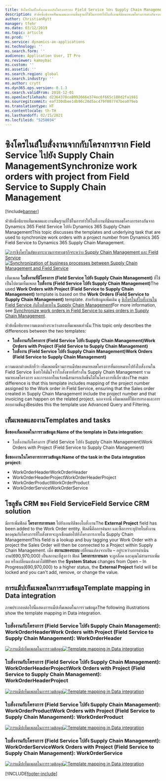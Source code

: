 ```yaml
---
title: ซิงโครไนส์ใบสั่งงานจากกับโครงการจาก Field Service ไปยัง Supply Chain Management
description: หัวข้อนี้อธิบายเท็มเพลตและงานพื้นฐานที่ใช้ในการทำให้ใบสั่งงานที่มีหมายเลขโครงการตรงกันจาก Dynamics 365 Field Service ไปยัง Dynamics 365 Supply Chain Management
author: ChristianRytt
manager: tfehr
ms.date: 03/12/2019
ms.topic: article
ms.prod: ''
ms.service: dynamics-ax-applications
ms.technology: ''
ms.search.form: ''
audience: Application User, IT Pro
ms.reviewer: kamaybac
ms.custom: ''
ms.assetid: ''
ms.search.region: global
ms.search.industry: ''
ms.author: crytt
ms.dyn365.ops.version: 8.1.3
ms.search.validFrom: 2018-12-01
ms.openlocfilehash: d2364378ce8992666e374ec6f665c180d2fa1981
ms.sourcegitcommit: eaf330dbee1db96c20d5ac479f007747bea079eb
ms.translationtype: HT
ms.contentlocale: th-TH
ms.lasthandoff: 02/15/2021
ms.locfileid: "5258034"
---
```

# <a name="synchronize-work-orders-with-project-from-field-service-to-supply-chain-management"></a><span data-ttu-id="4070a-103">ซิงโครไนส์ใบสั่งงานจากกับโครงการจาก Field Service ไปยัง Supply Chain Management</span><span class="sxs-lookup"><span data-stu-id="4070a-103">Synchronize work orders with project from Field Service to Supply Chain Management</span></span>

[!include[banner](../includes/banner.md)]

<span data-ttu-id="4070a-104">หัวข้อนี้อธิบายเท็มเพลตและงานพื้นฐานที่ใช้ในการทำให้ใบสั่งงานที่มีหมายเลขโครงการตรงกันจาก Dynamics 365 Field Service ไปยัง Dynamics 365 Supply Chain Management</span><span class="sxs-lookup"><span data-stu-id="4070a-104">This topic discusses the templates and underlying task that are used to synchronize work orders with a project number from Dynamics 365 Field Service to Dynamics 365 Supply Chain Management.</span></span>

<span data-ttu-id="4070a-105">[![การซิงโครไนส์ของกระบวนการทางธุรกิจระหว่าง Supply Chain Management และ Field Service](./media/FSSOprojectOW.png)](./media/FSSOprojectOW.png)</span><span class="sxs-lookup"><span data-stu-id="4070a-105">[![Synchronization of business processes between Supply Chain Management and Field Service](./media/FSSOprojectOW.png)](./media/FSSOprojectOW.png)</span></span>

<span data-ttu-id="4070a-106">เท็มเพลต **ใบสั่งงานที่มีโครงการ (Field Service ไปยัง Supply Chain Management)** ที่ใช้ เป็นไปตามเท็มเพลต **ใบสั่งงาน (Field Service ไปยัง Supply Chain Management)**</span><span class="sxs-lookup"><span data-stu-id="4070a-106">The used **Work Orders with Project (Field Service to Supply Chain Management)** template is based on the **Work Orders (Field Service to Supply Chain Management)** template.</span></span> <span data-ttu-id="4070a-107">สำหรับข้อมูลเพิ่มเติม ดู [ซิงโครไนส์ใบสั่งงานใน Field Service กับใบสั่งขายใน Supply Chain Management](https://docs.microsoft.com/dynamics365/unified-operations/supply-chain/sales-marketing/field-service-work-order)</span><span class="sxs-lookup"><span data-stu-id="4070a-107">For more information, see [Synchronize work orders in Field Service to sales orders in Supply Chain Management](https://docs.microsoft.com/dynamics365/unified-operations/supply-chain/sales-marketing/field-service-work-order).</span></span>

<span data-ttu-id="4070a-108">หัวข้อนี้อธิบายความแตกต่างระหว่างสองเท็มเพลตเท่านั้น:</span><span class="sxs-lookup"><span data-stu-id="4070a-108">This topic only describes the differences between the two templates:</span></span>
- <span data-ttu-id="4070a-109">**ใบสั่งงานกับโครงการ (Field Service ไปยัง Supply Chain Management)**</span><span class="sxs-lookup"><span data-stu-id="4070a-109">**Work Orders with Project (Field Service to Supply Chain Management)**</span></span>
- <span data-ttu-id="4070a-110">**ใบสั่งงาน (Field Service ไปยัง Supply Chain Management)**</span><span class="sxs-lookup"><span data-stu-id="4070a-110">**Work Orders (Field Service to Supply Chain Management)**</span></span>

<span data-ttu-id="4070a-111">ความแตกต่างหลักที่ว่า เท็มเพลตนี้รวมการแม็ปของหมายเลขโครงการที่มอบหมายไปยังใบสั่งงานใน Field Service ซึ่งทำให้มั่นใจว่าใบสั่งขายที่สร้างใน Supply Chain Management รวมหมายเลขโครงการ และการออกใบแจ้งหนี้สามารถเกิดขึ้นได้ในโครงการที่เกี่ยวข้อง</span><span class="sxs-lookup"><span data-stu-id="4070a-111">The main difference is that this template includes mapping of the project number assigned to the Work order in Field Service, ensuring that the Sales order created in Supply Chain Management include the project number and that invoicing can happen on the related project.</span></span> <span data-ttu-id="4070a-112">นอกจากนี้ เท็มเพลตที่ใช้การกรองและการสอบถามขั้นสูง</span><span class="sxs-lookup"><span data-stu-id="4070a-112">Besides this the template use Advanced Query and Filtering.</span></span>

## <a name="templates-and-tasks"></a><span data-ttu-id="4070a-113">เท็มเพลตและงาน</span><span class="sxs-lookup"><span data-stu-id="4070a-113">Templates and tasks</span></span>

<span data-ttu-id="4070a-114">**ชื่อของเท็มเพลตในการรวมข้อมูล:**</span><span class="sxs-lookup"><span data-stu-id="4070a-114">**Name of the template in Data integration:**</span></span>

- <span data-ttu-id="4070a-115">ใบสั่งงานกับโครงการ (Field Service ไปยัง Supply Chain Management)</span><span class="sxs-lookup"><span data-stu-id="4070a-115">Work Orders with Project (Field Service to Supply Chain Management)</span></span>

<span data-ttu-id="4070a-116">**ชื่อของงานในโครงการการรวมข้อมูล:**</span><span class="sxs-lookup"><span data-stu-id="4070a-116">**Name of the task in the Data integration project:**</span></span>

- <span data-ttu-id="4070a-117">WorkOrderHeader</span><span class="sxs-lookup"><span data-stu-id="4070a-117">WorkOrderHeader</span></span>
- <span data-ttu-id="4070a-118">WorkOrderHeaderProject</span><span class="sxs-lookup"><span data-stu-id="4070a-118">WorkOrderHeaderProject</span></span>
- <span data-ttu-id="4070a-119">WorkOrderProduct</span><span class="sxs-lookup"><span data-stu-id="4070a-119">WorkOrderProduct</span></span>
- <span data-ttu-id="4070a-120">WorkOrderService</span><span class="sxs-lookup"><span data-stu-id="4070a-120">WorkOrderService</span></span>

## <a name="field-service-crm-solution"></a><span data-ttu-id="4070a-121">โซลูชัน CRM ของ Field Service</span><span class="sxs-lookup"><span data-stu-id="4070a-121">Field Service CRM solution</span></span>
<span data-ttu-id="4070a-122">มีการเพิ่มฟิลด์ **โครงการภายนอก** ไปยังเอนทิตีของใบสั่งงาน</span><span class="sxs-lookup"><span data-stu-id="4070a-122">The **External Project** field has been added to the Work Order entity.</span></span> <span data-ttu-id="4070a-123">ฟิลด์นี้คือการค้นหา และซื้อการระบุป้ายใบสั่งงานของคุณกับโครงการที่ใบสั่งขายจะถูกเชื่อมต่อไปยังโครงการภายใน Supply Chain Management</span><span class="sxs-lookup"><span data-stu-id="4070a-123">This field is a lookup and buy tagging your Work Order with a project the Sales Order will then be connected to a Project within Supply Chain Management.</span></span> <span data-ttu-id="4070a-124">เมื่อ **สถานะของระบบ** เปลี่ยนแปลงจากเปิด – อยู่ระหว่างการดำเนินงาน(690,970,000) เป็นสถานะที่สูงกว่า ฟิลด์ **โครงการภายนอก** จะถูกล็อค และคุณไม่สามารถเพิ่ม ลบ หรือเปลี่ยนแปลงค่าได้</span><span class="sxs-lookup"><span data-stu-id="4070a-124">When the **System Status** changes from Open – In Progress(690,970,000) to a higher status, the **External Project** field will be locked and you can't add, remove, or change the value.</span></span>

## <a name="template-mapping-in-data-integration"></a><span data-ttu-id="4070a-125">การแม็ปเท็มเพลตในการรวมข้อมูล</span><span class="sxs-lookup"><span data-stu-id="4070a-125">Template mapping in Data integration</span></span>

<span data-ttu-id="4070a-126">ภาพประกอบต่อไปนี้แสดงการแม็ปเท็มเพลตในการรวมข้อมูล</span><span class="sxs-lookup"><span data-stu-id="4070a-126">The following illustrations show the template mapping in Data integration.</span></span>

### <a name="work-orders-with-project-field-service-to-supply-chain-management-workorderheader"></a><span data-ttu-id="4070a-127">ใบสั่งงานกับโครงการ (Field Service ไปยัง Supply Chain Management): WorkOrderHeader</span><span class="sxs-lookup"><span data-stu-id="4070a-127">Work Orders with Project (Field Service to Supply Chain Management): WorkOrderHeader</span></span>

<span data-ttu-id="4070a-128">[![การแม็ปเท็มเพลตในการรวมข้อมูล](./media/FSWOP1.png)](./media/FSWOP1.png)</span><span class="sxs-lookup"><span data-stu-id="4070a-128">[![Template mapping in Data integration](./media/FSWOP1.png)](./media/FSWOP1.png)</span></span>

### <a name="work-orders-with-project-field-service-to-supply-chain-management-workorderheaderproject"></a><span data-ttu-id="4070a-129">ใบสั่งงานกับโครงการ (Field Service ไปยัง Supply Chain Management): WorkOrderHeaderProject</span><span class="sxs-lookup"><span data-stu-id="4070a-129">Work Orders with Project (Field Service to Supply Chain Management): WorkOrderHeaderProject</span></span>

<span data-ttu-id="4070a-130">[![การแม็ปเท็มเพลตในการรวมข้อมูล](./media/FSWOP2.png)](./media/FSWOP2.png)</span><span class="sxs-lookup"><span data-stu-id="4070a-130">[![Template mapping in Data integration](./media/FSWOP2.png)](./media/FSWOP2.png)</span></span>

### <a name="work-orders-with-project-field-service-to-supply-chain-management-workorderproduct"></a><span data-ttu-id="4070a-131">ใบสั่งงานกับโครงการ (Field Service ไปยัง Supply Chain Management): WorkOrderProduct</span><span class="sxs-lookup"><span data-stu-id="4070a-131">Work Orders with Project (Field Service to Supply Chain Management): WorkOrderProduct</span></span>

<span data-ttu-id="4070a-132">[![การแม็ปเท็มเพลตในการรวมข้อมูล](./media/FSWOP3.png)](./media/FSWOP3.png)</span><span class="sxs-lookup"><span data-stu-id="4070a-132">[![Template mapping in Data integration](./media/FSWOP3.png)](./media/FSWOP3.png)</span></span>

### <a name="work-orders-with-project-field-service-to-supply-chain-management-workorderservice"></a><span data-ttu-id="4070a-133">ใบสั่งงานกับโครงการ (Field Service ไปยัง Supply Chain Management): WorkOrderService</span><span class="sxs-lookup"><span data-stu-id="4070a-133">Work Orders with Project (Field Service to Supply Chain Management): WorkOrderService</span></span>

<span data-ttu-id="4070a-134">[![การแม็ปเท็มเพลตในการรวมข้อมูล](./media/FSWOP4.png)](./media/FSWOP4.png)</span><span class="sxs-lookup"><span data-stu-id="4070a-134">[![Template mapping in Data integration](./media/FSWOP4.png)](./media/FSWOP4.png)</span></span>


[!INCLUDE[footer-include](../../includes/footer-banner.md)]